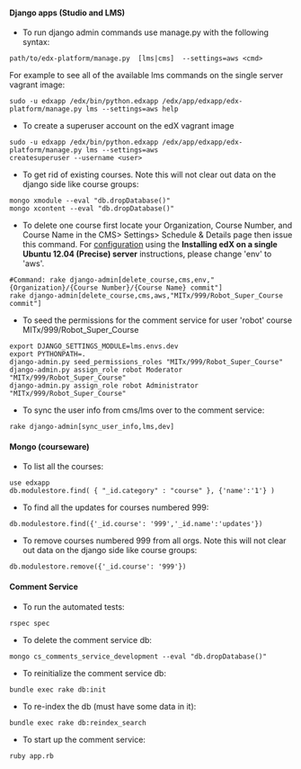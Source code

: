 #### Django apps (Studio and LMS)
* To run django admin commands use manage.py with the following syntax:

```
path/to/edx-platform/manage.py  [lms|cms]  --settings=aws <cmd>
```

For example to see all of the available lms commands on the single server vagrant image:

```
sudo -u edxapp /edx/bin/python.edxapp /edx/app/edxapp/edx-platform/manage.py lms --settings=aws help
```

* To create a superuser account on the edX vagrant image
```
sudo -u edxapp /edx/bin/python.edxapp /edx/app/edxapp/edx-platform/manage.py lms --settings=aws
createsuperuser --username <user>
```


* To get rid of existing courses. Note this will not clear out data on the django side like course groups:
```
mongo xmodule --eval "db.dropDatabase()"
mongo xcontent --eval "db.dropDatabase()"
```
* To delete one course first locate your Organization, Course Number, and Course Name in the CMS> Settings> Schedule & Details page then issue this command.  For <a href="/edX/configuration/wiki" target="_blank">configuration</a> using the <strong>Installing edX on a single Ubuntu 12.04 (Precise) server</strong> instructions, please change 'env' to 'aws'.
```
#Command: rake django-admin[delete_course,cms,env,"{Organization}/{Course Number}/{Course Name} commit"]
rake django-admin[delete_course,cms,aws,"MITx/999/Robot_Super_Course commit"]
```
* To seed the permissions for the comment service for user 'robot' course MITx/999/Robot_Super_Course
```
export DJANGO_SETTINGS_MODULE=lms.envs.dev
export PYTHONPATH=.
django-admin.py seed_permissions_roles "MITx/999/Robot_Super_Course"
django-admin.py assign_role robot Moderator "MITx/999/Robot_Super_Course"
django-admin.py assign_role robot Administrator "MITx/999/Robot_Super_Course"
```
* To sync the user info from cms/lms over to the comment service:
```
rake django-admin[sync_user_info,lms,dev]
```

#### Mongo (courseware)
* To list all the courses:
```
use edxapp
db.modulestore.find( { "_id.category" : "course" }, {'name':'1'} )
```
* To find all the updates for courses numbered 999:
```
db.modulestore.find({'_id.course': '999','_id.name':'updates'})
```
* To remove courses numbered 999 from all orgs. Note this will not clear out data on the django side like course groups:
```
db.modulestore.remove({'_id.course': '999'})
```

#### Comment Service
* To run the automated tests:
```
rspec spec
```
* To delete the comment service db:
```
mongo cs_comments_service_development --eval "db.dropDatabase()"
```
* To reinitialize the comment service db:
```
bundle exec rake db:init
```
* To re-index the db (must have some data in it):
```
bundle exec rake db:reindex_search
```
* To start up the comment service:
```
ruby app.rb
```